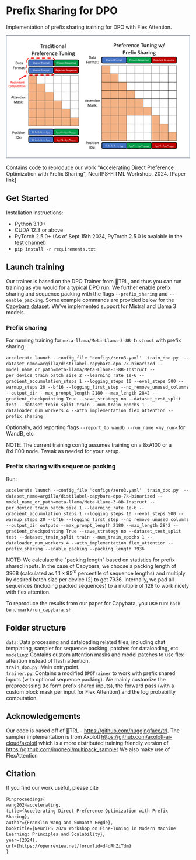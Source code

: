 # Prefix Sharing for DPO 

Implementation of prefix sharing training for DPO with Flex Attention. 

![image](./assets/prefix_sharing.png)

Contains code to reproduce our work "Accelerating Direct Preference Optimization with Prefix Sharing", NeurIPS-FITML Workshop, 2024. [Paper link]

## Get Started
Installation instructions: 
- Python 3.10+
- CUDA 12.3 or above
- PyTorch 2.5.0+ (As of Sept 15th 2024, PyTorch 2.5.0 is avaiable in the [test channel](https://dev-discuss.pytorch.org/t/pytorch-2-5-release-branch-cut-for-pytorch-core-is-completed/2452/1))
- `pip install -r requirements.txt`

## Launch training
Our trainer is based on the DPO Trainer from 🤗TRL, and thus you can run training as you would for a typical DPO run. We further enable prefix sharing and sequence packing with the flags `--prefix_sharing` and `--enable_packing`. Some example commands are provided below for the [Capybara dataset](https://huggingface.co/datasets/argilla/distilabel-capybara-dpo-7k-binarized). We've implemented support for Mistral and Llama 3 models.


### Prefix sharing

For running training for `meta-llama/Meta-Llama-3-8B-Instruct` with prefix sharing: 
```
accelerate launch --config_file 'configs/zero3.yaml'  train_dpo.py  --dataset_name=argilla/distilabel-capybara-dpo-7k-binarized --model_name_or_path=meta-llama/Meta-Llama-3-8B-Instruct --per_device_train_batch_size 2 --learning_rate 1e-6 --gradient_accumulation_steps 1 --logging_steps 10 --eval_steps 500 --warmup_steps 20 --bf16 --logging_first_step --no_remove_unused_columns --output_dir --max_prompt_length 2180 --max_length 2842 --gradient_checkpointing True --save_strategy no --dataset_test_split test --dataset_train_split train --num_train_epochs 1 --dataloader_num_workers 4 --attn_implementation flex_attention --prefix_sharing 
```
Optionally, add reporting flags `--report_to wandb --run_name <my_run>` for WandB, etc

NOTE: The current training config assumes training on a 8xA100 or a 8xH100 node. Tweak as needed for your setup. 

### Prefix sharing with sequence packing

Run:
```
accelerate launch --config_file 'configs/zero3.yaml'  train_dpo.py  --dataset_name=argilla/distilabel-capybara-dpo-7k-binarized --model_name_or_path=meta-llama/Meta-Llama-3-8B-Instruct --per_device_train_batch_size 1 --learning_rate 1e-6 --gradient_accumulation_steps 1 --logging_steps 10 --eval_steps 500 --warmup_steps 20 --bf16 --logging_first_step --no_remove_unused_columns --output_dir outputs --max_prompt_length 2180 --max_length 2842 --gradient_checkpointing True --save_strategy no --dataset_test_split test --dataset_train_split train --num_train_epochs 1 --dataloader_num_workers 4 --attn_implementation flex_attention --prefix_sharing --enable_packing --packing_length 7936
```

NOTE: We calculate the "packing length" based on statistics for prefix shared inputs. In the case of Capybara, we choose a packing length of 3968 (calculated as $1.1 \times 95^{th}$ percentile of sequence lengths) and multiply by desired batch size per device (2) to get 7936. Internally, we pad all sequences (including packed sequences) to a multiple of 128 to work nicely with flex attention. 

To reproduce the results from our paper for Capybara, you use run: `bash benchmark/run_capybara.sh`

## Folder structure
`data`: Data processing and dataloading related files, including chat templating, sampler for sequence packing, patches for dataloading, etc  
`modeling`: Contains custom attention masks and model patches to use flex attention instead of flash attention.   
`train_dpo.py`: Main entrypoint.   
`trainer.py`: Contains a modified `DPOTrainer` to work with prefix shared inputs (with optional sequence packing). We mainly customize the preprocessing (to form prefix shared inputs), the forward pass (with a custom block mask per input for Flex Attention) and the log probability computation.  

## Acknowledgements

Our code is based off of 🤗TRL - https://github.com/huggingface/trl. The sampler implementation is from Axolotl https://github.com/axolotl-ai-cloud/axolotl which is a more distributed training friendly version of https://github.com/imoneoi/multipack_sampler
We also make use of FlexAttention 

## Citation

If you find our work useful, please cite 

```
@inproceedings{
wang2024accelerating,
title={Accelerating Direct Preference Optimization with Prefix Sharing},
author={Franklin Wang and Sumanth Hegde},
booktitle={NeurIPS 2024 Workshop on Fine-Tuning in Modern Machine Learning: Principles and Scalability},
year={2024},
url={https://openreview.net/forum?id=d4dRhZiTdm}
}
```

